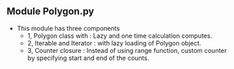 ## Module Polygon.py
- This module has three components
    -   1, Polygon class with : Lazy and one time calculation computes.
    -   2, Iterable and Iterator : with lazy loading of Polygon object.
    -   3, Counter closure : Instead of using range function, custom counter by specifying start and end of the counts.
